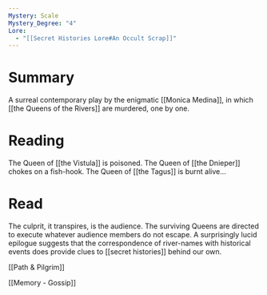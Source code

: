 ```yaml
---
Mystery: Scale
Mystery_Degree: "4"
Lore:
  - "[[Secret Histories Lore#An Occult Scrap]]"
---
```

# Summary
A surreal contemporary play by the enigmatic [[Monica Medina]], in which [[the Queens of the Rivers]] are murdered, one by one.
# Reading
The Queen of [[the Vistula]] is poisoned. The Queen of [[the Dnieper]] chokes on a fish-hook. The Queen of [[the Tagus]] is burnt alive...
# Read
The culprit, it transpires, is the audience. The surviving Queens are directed to execute whatever audience members do not escape. A surprisingly lucid epilogue suggests that the correspondence of river-names with historical events does provide clues to [[secret histories]] behind our own.

[[Path & Pilgrim]]

[[Memory - Gossip]]
